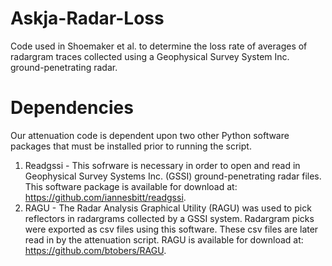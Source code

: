 # Askja-Radar-Loss
Code used in Shoemaker et al. to determine the loss rate of averages of radargram traces collected using a Geophysical Survey System Inc. ground-penetrating radar.

# Dependencies
Our attenuation code is dependent upon two other Python software packages that must be installed prior to running the script.
1. Readgssi - This sofrware is necessary in order to open and read in Geophysical Survey Systems Inc. (GSSI) ground-penetrating radar files. This software package is available for download at: https://github.com/iannesbitt/readgssi.
2. RAGU - The Radar Analysis Graphical Utility (RAGU) was used to pick reflectors in radargrams collected by a GSSI system. Radargram picks were exported as csv files using this software. These csv files are later read in by the attenuation script. RAGU is available for download at: https://github.com/btobers/RAGU. 
